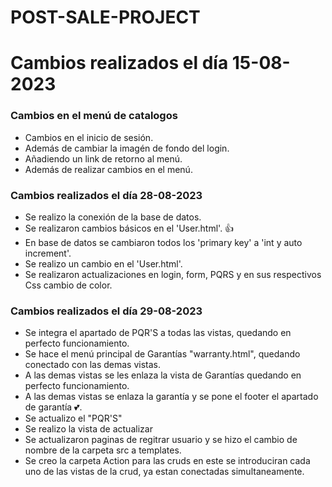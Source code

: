 # POST-SALE-PROJECT

# Cambios realizados el día 15-08-2023

### Cambios en el menú de catalogos
* Cambios en el inicio de sesión.
* Además de cambiar la imagén de fondo del login.
* Añadiendo un link de retorno al menú.
* Además de realizar cambios en el menú.


### Cambios realizados el día 28-08-2023
* Se realizo la conexión de la base de datos.
* Se realizaron cambios básicos en el 'User.html'. 👍
* En base de datos se cambiaron todos los 'primary key' a 'int y auto increment'.
* Se realizo un cambio en el 'User.html'.
* Se realizaron actualizaciones en login, form, PQRS y en sus respectivos Css cambio de color.


### Cambios realizados el día 29-08-2023
* Se integra el apartado de PQR'S a todas las vistas, quedando en perfecto funcionamiento.
* Se hace el menú principal de Garantías "warranty.html", quedando conectado con las demas vistas.
* A las demas vistas se les enlaza la vista de Garantías quedando en perfecto funcionamiento.
* A las demas vistas se enlaza la garantía y se pone el footer el apartado de garantía 💕.
* Se actualizo el "PQR'S"
* Se realizo la vista de actualizar
* Se actualizaron paginas de regitrar usuario y se hizo el cambio de nombre de la carpeta src a templates.
* Se creo la carpeta Action para las cruds en este se introduciran cada uno de las vistas de la crud, ya estan conectadas simultaneamente. 


